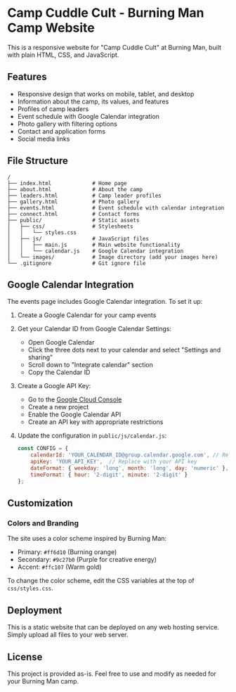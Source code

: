 # Camp Cuddle Cult - Burning Man Camp Website

This is a responsive website for "Camp Cuddle Cult" at Burning Man, built with plain HTML, CSS, and JavaScript.

## Features

- Responsive design that works on mobile, tablet, and desktop
- Information about the camp, its values, and features
- Profiles of camp leaders
- Event schedule with Google Calendar integration
- Photo gallery with filtering options
- Contact and application forms
- Social media links

## File Structure

```
/
├── index.html             # Home page
├── about.html             # About the camp
├── leaders.html           # Camp leader profiles  
├── gallery.html           # Photo gallery
├── events.html            # Event schedule with calendar integration
├── connect.html           # Contact forms
├── public/                # Static assets
│   ├── css/               # Stylesheets
│   │   └── styles.css     
│   ├── js/                # JavaScript files
│   │   ├── main.js        # Main website functionality
│   │   └── calendar.js    # Google Calendar integration
│   └── images/            # Image directory (add your images here)
└── .gitignore             # Git ignore file
```

## Google Calendar Integration

The events page includes Google Calendar integration. To set it up:

1. Create a Google Calendar for your camp events
2. Get your Calendar ID from Google Calendar Settings:
   - Open Google Calendar
   - Click the three dots next to your calendar and select "Settings and sharing"
   - Scroll down to "Integrate calendar" section
   - Copy the Calendar ID

3. Create a Google API Key:
   - Go to the [Google Cloud Console](https://console.cloud.google.com/)
   - Create a new project
   - Enable the Google Calendar API
   - Create an API key with appropriate restrictions

4. Update the configuration in `public/js/calendar.js`:
   ```javascript
   const CONFIG = {
       calendarId: 'YOUR_CALENDAR_ID@group.calendar.google.com', // Replace with your calendar ID
       apiKey: 'YOUR_API_KEY',  // Replace with your API key
       dateFormat: { weekday: 'long', month: 'long', day: 'numeric' },
       timeFormat: { hour: '2-digit', minute: '2-digit' }
   };
   ```

## Customization

### Colors and Branding

The site uses a color scheme inspired by Burning Man:
- Primary: `#ff6d10` (Burning orange)
- Secondary: `#9c27b0` (Purple for creative energy)
- Accent: `#ffc107` (Warm gold)

To change the color scheme, edit the CSS variables at the top of `css/styles.css`.

## Deployment

This is a static website that can be deployed on any web hosting service. Simply upload all files to your web server.

## License

This project is provided as-is. Feel free to use and modify as needed for your Burning Man camp.